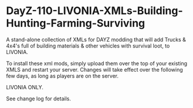 # DayZ-110-LIVONIA-XMLs-Building-Hunting-Farming-Surviving
A stand-alone collection of XMLs for DAYZ modding that will add Trucks &amp; 4x4's full of building materials &amp; other vehicles with survival loot, to LIVONIA.

To install these xml mods, simply upload them over the top of your existing XMLS and restart your server. Changes will take effect over the following few days, as long as players are on the server.

LIVONIA ONLY.

See change log for details.
